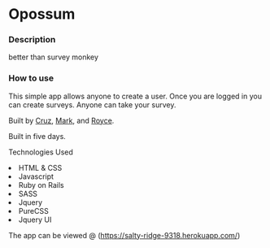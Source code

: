 # Opossum

### Description
better than survey monkey

### How to use

This simple app allows anyone to create a user. Once you are logged in you can create surveys. Anyone can take your survey.

Built by [Cruz](https://github.com/cruznunez), [Mark](https://github.com/MarkHarper), and [Royce](https://github.com/royceDujardin).

Built in five days.

Technologies Used
<li>HTML & CSS</li>
<li>Javascript</li>
<li>Ruby on Rails</li>
<li>SASS</li>
<li>Jquery</li>
<li>PureCSS</li>
<li>Jquery UI</li>

The app can be viewed @ (https://salty-ridge-9318.herokuapp.com/)
